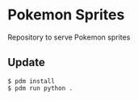 # Pokemon Sprites

Repository to serve Pokemon sprites

## Update

    $ pdm install
    $ pdm run python .
